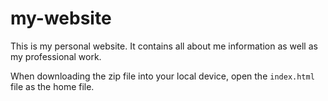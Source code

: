 # my-website
This is my personal website. It contains all about me information as well as my professional work. 

When downloading the zip file into your local device, open the ``` index.html ``` file as the home file. 
